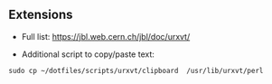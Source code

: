 ## Extensions

+ Full list: https://jbl.web.cern.ch/jbl/doc/urxvt/

+ Additional script to copy/paste text:
```
sudo cp ~/dotfiles/scripts/urxvt/clipboard  /usr/lib/urxvt/perl
```
